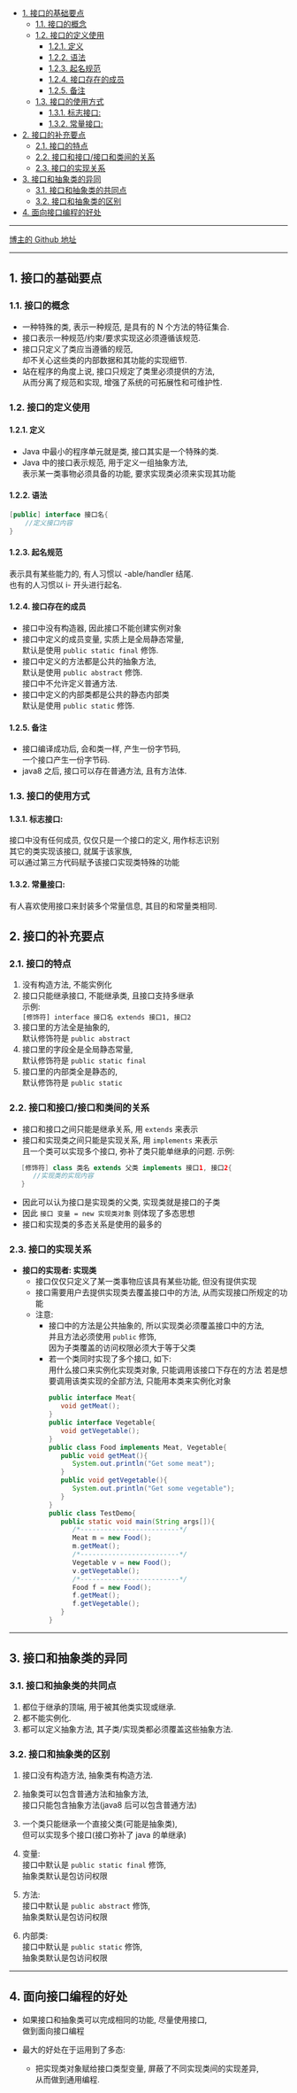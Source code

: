 <!-- TOC -->

- [1. 接口的基础要点](#1-接口的基础要点)
  - [1.1. 接口的概念](#11-接口的概念)
  - [1.2. 接口的定义使用](#12-接口的定义使用)
    - [1.2.1. 定义](#121-定义)
    - [1.2.2. 语法](#122-语法)
    - [1.2.3. 起名规范](#123-起名规范)
    - [1.2.4. 接口存在的成员](#124-接口存在的成员)
    - [1.2.5. 备注](#125-备注)
  - [1.3. 接口的使用方式](#13-接口的使用方式)
    - [1.3.1. 标志接口:](#131-标志接口)
    - [1.3.2. 常量接口:](#132-常量接口)
- [2. 接口的补充要点](#2-接口的补充要点)
  - [2.1. 接口的特点](#21-接口的特点)
  - [2.2. 接口和接口/接口和类间的关系](#22-接口和接口接口和类间的关系)
  - [2.3. 接口的实现关系](#23-接口的实现关系)
- [3. 接口和抽象类的异同](#3-接口和抽象类的异同)
  - [3.1. 接口和抽象类的共同点](#31-接口和抽象类的共同点)
  - [3.2. 接口和抽象类的区别](#32-接口和抽象类的区别)
- [4. 面向接口编程的好处](#4-面向接口编程的好处)

<!-- /TOC -->

****
[博主的 Github 地址](https://github.com/leon9dragon)
****

## 1. 接口的基础要点

### 1.1. 接口的概念
- 一种特殊的类, 表示一种规范, 是具有的 N 个方法的特征集合.
- 接口表示一种规范/约束/要求实现这必须遵循该规范.
- 接口只定义了类应当遵循的规范,  
  却不关心这些类的内部数据和其功能的实现细节.
- 站在程序的角度上说, 接口只规定了类里必须提供的方法,  
  从而分离了规范和实现, 增强了系统的可拓展性和可维护性.

### 1.2. 接口的定义使用

#### 1.2.1. 定义  
  - Java 中最小的程序单元就是类, 接口其实是一个特殊的类.
  - Java 中的接口表示规范, 用于定义一组抽象方法,   
    表示某一类事物必须具备的功能, 要求实现类必须来实现其功能  

#### 1.2.2. 语法  
  ```java
  [public] interface 接口名{
      //定义接口内容
  }
  ```

#### 1.2.3. 起名规范  
  表示具有某些能力的, 有人习惯以 -able/handler 结尾.  
  也有的人习惯以 i- 开头进行起名.

#### 1.2.4. 接口存在的成员  
  - 接口中没有构造器, 因此接口不能创建实例对象
  - 接口中定义的成员变量, 实质上是全局静态常量,  
    默认是使用 `public static final` 修饰.
  - 接口中定义的方法都是公共的抽象方法,  
    默认是使用 `public abstract` 修饰.  
    接口中不允许定义普通方法.
  - 接口中定义的内部类都是公共的静态内部类  
    默认是使用 `public static` 修饰.

#### 1.2.5. 备注  
  - 接口编译成功后, 会和类一样, 产生一份字节码,  
  一个接口产生一份字节码.    
  - java8 之后, 接口可以存在普通方法, 且有方法体.

### 1.3. 接口的使用方式

#### 1.3.1. 标志接口:  
  接口中没有任何成员, 仅仅只是一个接口的定义, 用作标志识别  
  其它的类实现该接口, 就属于该家族,  
  可以通过第三方代码赋予该接口实现类特殊的功能

#### 1.3.2. 常量接口:  
  有人喜欢使用接口来封装多个常量信息, 其目的和常量类相同.


## 2. 接口的补充要点

### 2.1. 接口的特点
1. 没有构造方法, 不能实例化
2. 接口只能继承接口, 不能继承类, 且接口支持多继承  
   示例:  
   `[修饰符] interface 接口名 extends 接口1, 接口2`
3. 接口里的方法全是抽象的,  
   默认修饰符是 `public abstract`
4. 接口里的字段全是全局静态常量,  
   默认修饰符是 `public static final`
5. 接口里的内部类全是静态的,  
   默认修饰符是 `public static`

### 2.2. 接口和接口/接口和类间的关系
- 接口和接口之间只能是继承关系, 用 `extends` 来表示
- 接口和实现类之间只能是实现关系, 用 `implements` 来表示  
  且一个类可以实现多个接口, 弥补了类只能单继承的问题.
  示例:  
```java
   [修饰符] class 类名 extends 父类 implements 接口1, 接口2{
      //实现类的实现内容
   }
```
- 因此可以认为接口是实现类的父类, 实现类就是接口的子类  
- 因此 `接口 变量 = new 实现类对象` 则体现了多态思想  
- 接口和实现类的多态关系是使用的最多的

### 2.3. 接口的实现关系
- **接口的实现者: 实现类**
  - 接口仅仅只定义了某一类事物应该具有某些功能, 但没有提供实现
  - 接口需要用户去提供实现类去覆盖接口中的方法, 从而实现接口所规定的功能
  - 注意:  
    - 接口中的方法是公共抽象的, 所以实现类必须覆盖接口中的方法,  
    并且方法必须使用 `public` 修饰,   
    因为子类覆盖的访问权限必须大于等于父类
    - 若一个类同时实现了多个接口, 如下:  
      用什么接口来实例化实现类对象, 只能调用该接口下存在的方法
      若是想要调用该类实现的全部方法, 只能用本类来实例化对象
      ```java
      public interface Meat{
         void getMeat();
      }
      public interface Vegetable{
         void getVegetable();
      }
      public class Food implements Meat, Vegetable{
         public void getMeat(){
            System.out.println("Get some meat");
         }
         public void getVegetable(){
            System.out.println("Get some vegetable");
         }
      }
      public class TestDemo{
         public static void main(String args[]){
            /*-------------------------*/
            Meat m = new Food();
            m.getMeat();
            /*-------------------------*/
            Vegetable v = new Food();
            v.getVegetable();
            /*-------------------------*/
            Food f = new Food();
            f.getMeat();
            f.getVegetable();
         }
      }
      ```
****

## 3. 接口和抽象类的异同

### 3.1. 接口和抽象类的共同点
1. 都位于继承的顶端, 用于被其他类实现或继承.
2. 都不能实例化.
3. 都可以定义抽象方法, 其子类/实现类都必须覆盖这些抽象方法.

### 3.2. 接口和抽象类的区别
1. 接口没有构造方法, 抽象类有构造方法.

2. 抽象类可以包含普通方法和抽象方法,  
   接口只能包含抽象方法(java8 后可以包含普通方法)

3. 一个类只能继承一个直接父类(可能是抽象类),  
   但可以实现多个接口(接口弥补了 java 的单继承)

4. 变量:  
   接口中默认是 `public static final` 修饰,  
   抽象类默认是包访问权限

5. 方法:  
   接口中默认是 `public abstract` 修饰,  
   抽象类默认是包访问权限

6. 内部类:  
   接口中默认是 `public static` 修饰,  
   抽象类默认是包访问权限

****

## 4. 面向接口编程的好处  
- 如果接口和抽象类可以完成相同的功能, 尽量使用接口,  
   做到面向接口编程

- 最大的好处在于运用到了多态:  
  - 把实现类对象赋给接口类型变量, 屏蔽了不同实现类间的实现差异,   
  从而做到通用编程.